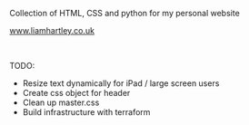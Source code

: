 Collection of HTML, CSS and python for my personal website

www.liamhartley.co.uk

<br>

TODO:
- Resize text dynamically for iPad / large screen users
- Create css object for header
- Clean up master.css
- Build infrastructure with terraform